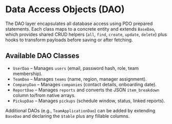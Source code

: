# Data Access Objects (DAO)

The DAO layer encapsulates all database access using PDO prepared statements. Each class maps to a concrete entity and extends `BaseDao`, which provides shared CRUD helpers (`all`, `find`, `create`, `update`, `delete`) plus hooks to transform payloads before saving or after fetching.

## Available DAO Classes

- `UserDao` – Manages `users` (email, password hash, role, team membership).
- `TeamDao` – Manages `teams` (name, region, manager assignment).
- `CompanyDao` – Manages `companies` (contact details, onboarding date).
- `ReportDao` – Manages `reports` and converts the JSON `item_breakdown` column to/from native arrays.
- `PickupDao` – Manages `pickups` (schedule window, status, linked reports).

Additional DAOs (e.g., `TeamApplicationDao`) can be added by extending `BaseDao` and declaring the `$table` plus any fillable columns.
